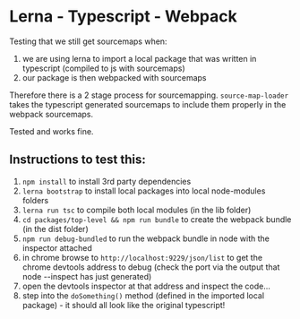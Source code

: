 # Lerna - Typescript - Webpack

Testing that we still get sourcemaps when:

 1. we are using lerna to import a local package that was written in typescript (compiled to js with sourcemaps)
 2. our package is then webpacked with sourcemaps

Therefore there is a 2 stage process for sourcemapping. `source-map-loader` takes the typescript generated sourcemaps to include them properly in the webpack sourcemaps.

Tested and works fine.

## Instructions to test this:

 1. `npm install` to install 3rd party dependencies
 2. `lerna bootstrap` to install local packages into local node-modules folders
 3. `lerna run tsc` to compile both local modules (in the lib folder)
 4. `cd packages/top-level && npm run bundle` to create the webpack bundle (in the dist folder)
 5. `npm run debug-bundled` to run the webpack bundle in node with the inspector attached
 6. in chrome browse to `http://localhost:9229/json/list` to get the chrome devtools address to debug (check the port via the output that node --inspect has just generated)
 7. open the devtools inspector at that address and inspect the code...
 8. step into the `doSomething()` method (defined in the imported local package) - it should all look like the original typescript!
